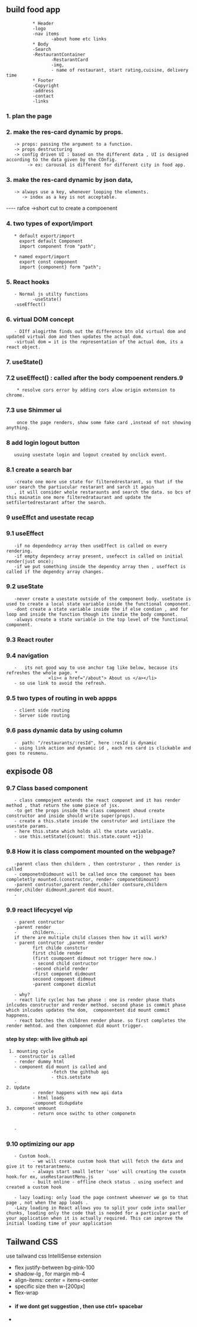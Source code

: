 ## build food app
       
              * Header
              -logo
              -nav items
                     -about home etc links
              * Body
              -Search
              -RestaurantContainer
                     -RestarantCard
                     -img,
                     - name of restaurant, start rating,cuisine, delivery time
              * Footer
              -Copyright
              -address
              -contact
              -links

### 1. plan the page 
### 2. make the res-card dynamic by props.
       -> props: passing the argument to a function.
       -> props destructuring
       -> config driven UI : based on the different data , UI is designed according to the data given by the COnfig.
            -> ex: carousal is different for different city in food app.
### 3. make the res-card dynamic by json data,  
       -> always use a key, whenever looping the elements. 
          -> index as a key is not acceptable.
---- rafce ->short cut to create a compoenent
### 4. two types of export/import
       * default export/import
         export default Component
         import component from "path";
       
       * named export/import 
         export const component
         import {component} form "path";

### 5. React hooks
       - Normal js utilty functions
              -useState()
       -useEffect()

### 6. virtual DOM concept
       - DIff alogirthm finds out the difference btn old virtual dom and updated virtual dom and then updates the actual dom.
       -virtual dom = it is the representation of the actual dom, its a react object.

### 7. useState()

### 7.2 useEffect() : called after the body compoenent renders.9
        * resolve cors error by adding cors alow origin extension to chrome.

### 7.3 use Shimmer ui
        once the page renders, show some fake card ,instead of not showing anything.

### 8 add login logout button 
       usuing usestate login and logout created by onclick event.
### 8.1 create a search bar
       -create one more use state for filteredrestarant, so that if the user search the partiucular restarant and sarch it again
       , it will consider whole restaraunts and search the data. so bcs of this mainatin one more filteredrataurant and update the setfilertedrestarant after the search.

### 9  useEffct and usestate recap
### 9.1 useEffect 
       -if no dependedncy array then useEffect is called on every rendering.
       -if empty dependecy array present, usefecct is called on initial render(just once);
       -if we put something inside the dependcy array then , useffect is called if the dependcy array changes.
### 9.2 useState 
       -never create a usestate outside of the component body. useState is used to create a local state variable isnide the functional component.
       -dont create a state variable inside the if else condion , and for loop and inside the function though its isndie the body componet.
       -always create a state variable in the top level of the functional component.

### 9.3  React router

### 9.4 navigation
       -   its not good way to use anchor tag like below, because its refreshes the whole page. *
                    <li>< a href="/about"> About us </a></li> 
       - so use link to avoid the refresh.
### 9.5 two types of routing in web appps
       - client side routing
       - Server side routing


### 9.6   pass dynamic data by using column
       -  path: "/restaurants/:resId", here :resId is dynamic
       - using link action and dynamic id , each res card is clickable and goes to resmenu.

## expisode 08 
### 9.7 Class based component
       - class commpojent extends the react componet and it has render method , that return the some piece of jsx.
       -to get the props inside the class component shoud create constructor and inside should write super(props).
       - create a this.state inside the construtor and intiliaze the usestate params.
       - here this.state which holds all the state variable.
       - use this.setState({count: this.state.count +1})
### 9.8 How it is class compoment mounted on the webpage?
       -parent class then childern , then contrsturor , then render is called
       - componetnDidmount will be called once the componet has been completetly mounted.(constructor, render- componetdimount)
       -parent contrustor,parent render,childer contsure,childern render,childer didmount,parent did mount.
       -

### 9.9 react lifecycyel  vip
       - parent contructor
       -parent render
       -      childern....
       if there are multiple child classes then how it will work?
       - parent contructor ,parent render
              firt childe constctur
              first childe render
              (first coumpoent didmout not trigger here now.)
              - second child contructor
              -second chield render
              -first componet didmount
              secoond compoent didmout
              -parent componet dicmlut

       - why? 
       - react life cyclec has two phase : one is render phase thats inlcudes constructor and render method. second phase is commit phase which inlcudes updates the dom,  componentent did mount commit happnens. 
       - react batches the children render phase. so first completes the render mehtod. and then componnet did mount trigger.

#### step by step: with live github api 
     1. mounting cycle 
       - constructor is called
       - render dummy html 
       - component did mount is called and 
                     -fetch the gihthub api
                     - this.setstate 
       -
    2. Update
              - render happens with new api data
              - html loads
              -componet didupdate
    3. componet unmount
              - return once swithc to other componetn


       -
### 9.10 optimizing our app 
       - Custom hook. 
              - we will create custom hook that will fetch the data and give it to restarantmenu.
              - always start small letter 'use' will creating the cusotm hook.for ex, useRestarauntMenu.js
              - built online - offline check status . using usefect and created a custom hook
              
       - lazy loading: only load the page contnent wheenver we go to that page , not when the app loads .
       -Lazy loading in React allows you to split your code into smaller chunks, loading only the code that is needed for a particular part of your application when it is actually required. This can improve the initial loading time of your application

## Tailwand CSS
use tailwand css IntelliSense extension 
 - flex justify-between bg-pink-100 
 - shadow-lg , for margin mb-4
 - align-items: center = items-center
 - specific size then w-[200px]
 - flex-wrap
 - #### if we dont get suggestion , then use ctrl+ spacebar
 - 


